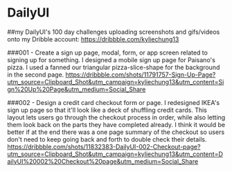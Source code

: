 # DailyUI
##my DailyUI's 100 day challenges
uploading screenshots and gifs/videos onto my Dribble account: https://dribbble.com/kyliechung13

###001 - Create a sign up page, modal, form, or app screen related to signing up for something.
I designed a mobile sign up page for Paisano's pizza. I used a fanned our triangular pizza-slice-shape for the background in the second page.
https://dribbble.com/shots/11791757-Sign-Up-Page?utm_source=Clipboard_Shot&utm_campaign=kyliechung13&utm_content=Sign%20Up%20Page&utm_medium=Social_Share

###002 - Design a credit card checkout form or page.
I redesigned IKEA's sign up page so that it'll look like a deck of shuffling credit cards. This layout lets users go through the checkout process in order, while also letting them look back on the parts they have completed already. I think it would be better if at the end there was a one page summary of the checkout so users don't need to keep going back and forth to double check their details.
https://dribbble.com/shots/11832383-DailyUI-002-Checkout-page?utm_source=Clipboard_Shot&utm_campaign=kyliechung13&utm_content=DailyUI%20002%20Checkout%20page&utm_medium=Social_Share
